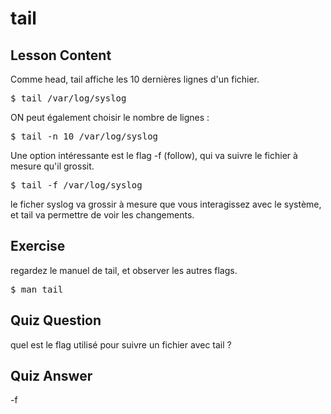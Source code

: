 # tail

## Lesson Content

Comme head, tail affiche les 10 dernières lignes d'un fichier.

<pre>$ tail /var/log/syslog</pre>

ON peut également choisir le nombre de lignes :

<pre>$ tail -n 10 /var/log/syslog</pre>

Une option intéressante est le flag -f (follow), qui va suivre le fichier à mesure qu'il grossit.

<pre>$ tail -f /var/log/syslog</pre>

le ficher syslog va grossir à mesure que vous interagissez avec le système, et tail va permettre de voir les changements.

## Exercise

regardez le manuel de tail, et observer les autres flags.

<pre>$ man tail</pre>

## Quiz Question

quel est le flag utilisé pour suivre un fichier avec tail ?

## Quiz Answer

-f
